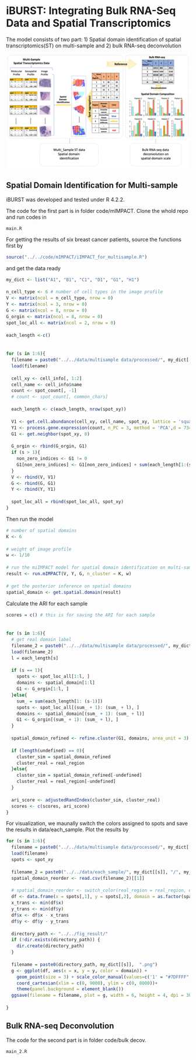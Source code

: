 # iBURST: Integrating Bulk RNA-Seq Data and Spatial Transcriptomics

The model consists of two part: 1) Spatial domain identification of spatial transcriptomics(ST) on multi-sample and 2) bulk RNA-seq deconvolution

![m-iIMPACT](fig/flowchart.png)

## Spatial Domain Identification for Multi-sample
iBURST was developed and tested under R 4.2.2.

The code for the first part is in folder code/mIMPACT. Clone the whold repo and run codes in

``` 
main.R
```

For getting the results of six breast cancer patients, source the functions first by
```r
source("../../code/mIMPACT/iIMPACT_for_multisample.R")
```

and get the data ready
```r
my_dict <- list("A1", "B1", "C1", "D1", "G1", "H1")

n_cell_type <- 6 # number of cell types in the image profile
V <- matrix(ncol = n_cell_type, nrow = 0)
Y <- matrix(ncol = 3, nrow = 0)
G <- matrix(ncol = 8, nrow = 0)
G_orgin <- matrix(ncol = 8, nrow = 0)
spot_loc_all <- matrix(ncol = 2, nrow = 0)

each_length <-c()


for (s in 1:6){
  filename = paste0("../../data/multisample data/processed/", my_dict[[s]], ".RData")
  load(filename)
  
  cell_xy <- cell_info[, 1:2]
  cell_name <- cell_info$name
  count <- spot_count[, -1]
  # count <- spot_count[, common_chars]
  
  each_length <- c(each_length, nrow(spot_xy))
  
  V1 <- get.cell.abundance(cell_xy, cell_name, spot_xy, lattice = 'square')
  Y1 <- process.gene.expression(count, n_PC = 3, method = 'PCA',d = 734)
  G1 <- get.neighbor(spot_xy, 8)
  
  G_orgin <- rbind(G_orgin, G1)
  if (s > 1){
    non_zero_indices <- G1 != 0
    G1[non_zero_indices] <- G1[non_zero_indices] + sum(each_length[1:(s-1)])
  }
  V <- rbind(V, V1)
  G <- rbind(G, G1)
  Y <- rbind(Y, Y1)
  
  spot_loc_all = rbind(spot_loc_all, spot_xy)
}
```

Then run the model
```r
# number of spatial domains
K <- 6

# weight of image profile
w <- 1/10

# run the miIMPACT model for spatial domain identification on multi-sample
result <- run.mIMPACT(V, Y, G, n_cluster = K, w)

# get the posterior inference on spatial domains
spatial_domain <- get.spatial.domain(result)
```


Calculate the ARI for each sample
```r
scores = c() # this is for saving the ARI for each sample


for (s in 1:6){
  # get real domain label
  filename_2 = paste0("../../data/multisample data/processed/", my_dict[[s]],"_color.RData") 
  load(filename_2)
  l = each_length[s]
  
  if (s == 1){
    spots <- spot_loc_all[1:l, ]
    domains <- spatial_domain[1:l]
    G1 <- G_orgin[1:l, ]
  }else{
    sum_ = sum(each_length[1: (s-1)])
    spots <- spot_loc_all[(sum_ + 1): (sum_ + l), ]
    domains <- spatial_domain[(sum_ + 1): (sum_ + l)]
    G1 <- G_orgin[(sum_ + 1): (sum_ + l), ]
  }
  
  spatial_domain_refined <- refine.cluster(G1, domains, area_unit = 3)
  
  if (length(undefined) == 0){
    cluster_sim = spatial_domain_refined
    cluster_real = real_region
  }else{
    cluster_sim = spatial_domain_refined[-undefined]
    cluster_real = real_region[-undefined]
  }
  
  ari_score <- adjustedRandIndex(cluster_sim, cluster_real)
  scores <- c(scores, ari_score)
}
```


For visualization, we maunally switch the colors assigned to spots and save the results in data/each_sample. Plot the results by
```r
for (s in 1:6){
  filename = paste0("../../data/multisample data/processed/", my_dict[[s]], ".RData")
  load(filename)
  spots <- spot_xy
  
  filename_2 = paste0("../../data/each_sample/", my_dict[[s]], "/", my_dict[[s]], "_estimated_domain.csv")
  spatial_domain_reorder <- read.csv(filename_2)[[1]]
  
  # spatial_domain_reorder <- switch_color(real_region = real_region, estimated_region = spatial_domain_refined, K = 6)
  df <- data.frame(x = spots[,1], y = spots[,2], domain = as.factor(spatial_domain_reorder))
  x_trans <- min(df$x)
  y_trans <- min(df$y)
  df$x <- df$x - x_trans
  df$y <- df$y - y_trans
  
  directory_path <- "../../fig_result/"
  if (!dir.exists(directory_path)) {
    dir.create(directory_path)
  }
  
  filename = paste0(directory_path, my_dict[[s]],  ".png")
  g <- ggplot(df, aes(x = x, y = y, color = domain)) +
    geom_point(size = 3) + scale_color_manual(values=c('1' = "#7DFFFF", '2' = "#FFFF00", '3' = "darkorange", '4' = '#00FF00', '5' = 'red2' , '6' = '#0000FF'))+
    coord_cartesian(xlim = c(0, 9000), ylim = c(0, 8000))+
    theme(panel.background = element_blank())
  ggsave(filename = filename, plot = g, width = 6, height = 4, dpi = 300)
  
}
```

## Bulk RNA-seq Deconvolution
The code for the second part is in folder code/bulk decov.

```
main_2.R
```
